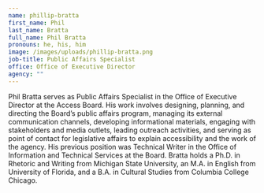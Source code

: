 ```yaml
---
name: phillip-bratta
first_name: Phil
last_name: Bratta
full_name: Phil Bratta
pronouns: he, his, him
image: /images/uploads/phillip-bratta.png
job-title: Public Affairs Specialist
office: Office of Executive Director
agency: ""
---
```

Phil Bratta serves as Public Affairs Specialist in the Office of Executive Director at the Access Board. His work involves designing, planning, and directing the Board’s public affairs program, managing its external communication channels, developing informational materials, engaging with stakeholders and media outlets, leading outreach activities, and serving as point of contact for legislative affairs to explain accessibility and the work of the agency. His previous position was Technical Writer in the Office of Information and Technical Services at the Board. Bratta holds a Ph.D. in Rhetoric and Writing from Michigan State University, an M.A. in English from University of Florida, and a B.A. in Cultural Studies from Columbia College Chicago.
